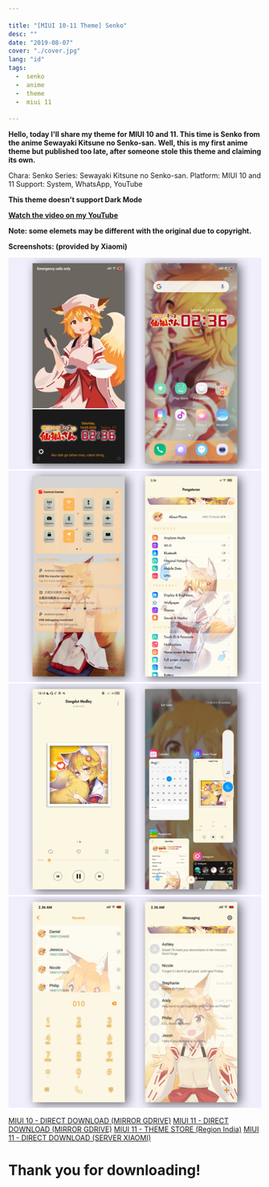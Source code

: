 ```yaml
---

title: "[MIUI 10-11 Theme] Senko"
desc: ""
date: "2019-08-07"
cover: "./cover.jpg"
lang: "id"
tags:
  -  senko
  -  anime
  -  theme
  -  miui 11

---
```


**Hello, today I'll share my theme for MIUI 10 and 11. This time is Senko from the anime Sewayaki Kitsune no Senko-san.**
**Well, this is my first anime theme but published too late, after someone stole this theme and claiming its own.**

Chara: Senko
Series: Sewayaki Kitsune no Senko-san.
Platform: MIUI 10 and 11
Support: System, WhatsApp, YouTube

**This theme doesn't support Dark Mode**

[**Watch the video on my YouTube**](https://www.youtube.com/watch?v=YPgh2M6bLf4)

**Note: some elemets may be different with the original due to copyright.**

**Screenshots: (provided by Xiaomi)**

![ss1](./cover.jpg)
![ss2](./ss2.jpg)
![ss3](./ss3.jpg)
![ss4](./ss4.jpg)


<a href="https://bit.ly/2IH6L6O" class="btn"><span class="name">MIUI 10 - DIRECT DOWNLOAD (MIRROR GDRIVE)</span></a>
<a href="https://bit.ly/3aLtydy" class="btn"><span class="name">MIUI 11 - DIRECT DOWNLOAD (MIRROR GDRIVE)</span></a>
<a href="http://zhuti.xiaomi.com/detail/81e5d818-91bb-4165-bcc3-f34f56059692" class="btn"><span class="name">MIUI 11 - THEME STORE (Region India)</span></a>
<a href="http://f6.market.xiaomi.com/download/ThemeMarket/0d7982431eff342da10251ff356085f3e7e98402c/Moona+Hoshinova+v11-1.0.0.0.mtz" class="btn"><span class="name">MIUI 11 - DIRECT DOWNLOAD (SERVER XIAOMI)</span></a>

# Thank you for downloading!
